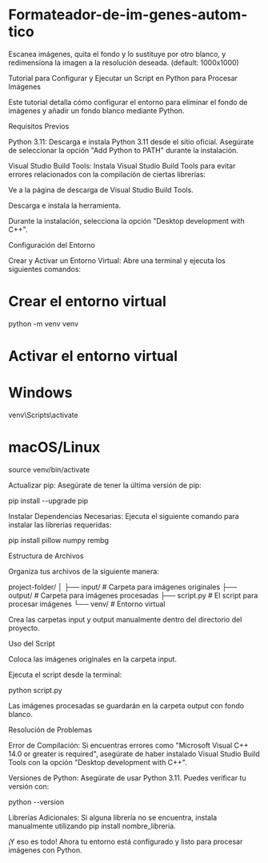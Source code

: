# Formateador-de-im-genes-autom-tico
Escanea imágenes, quita el fondo y lo sustituye por otro blanco, y redimensiona la imagen a la resolución deseada. (default: 1000x1000)


Tutorial para Configurar y Ejecutar un Script en Python para Procesar Imágenes

Este tutorial detalla cómo configurar el entorno para eliminar el fondo de imágenes y añadir un fondo blanco mediante Python.

Requisitos Previos

Python 3.11: Descarga e instala Python 3.11 desde el sitio oficial. Asegúrate de seleccionar la opción "Add Python to PATH" durante la instalación.

Visual Studio Build Tools: Instala Visual Studio Build Tools para evitar errores relacionados con la compilación de ciertas librerías:

Ve a la página de descarga de Visual Studio Build Tools.

Descarga e instala la herramienta.

Durante la instalación, selecciona la opción "Desktop development with C++".

Configuración del Entorno

Crear y Activar un Entorno Virtual: Abre una terminal y ejecuta los siguientes comandos:

# Crear el entorno virtual
python -m venv venv

# Activar el entorno virtual

# Windows
venv\Scripts\activate

# macOS/Linux
source venv/bin/activate

Actualizar pip: Asegúrate de tener la última versión de pip:

pip install --upgrade pip

Instalar Dependencias Necesarias: Ejecuta el siguiente comando para instalar las librerías requeridas:

pip install pillow numpy rembg

Estructura de Archivos

Organiza tus archivos de la siguiente manera:

project-folder/
│
├── input/              # Carpeta para imágenes originales
├── output/             # Carpeta para imágenes procesadas
├── script.py           # El script para procesar imágenes
└── venv/               # Entorno virtual

Crea las carpetas input y output manualmente dentro del directorio del proyecto.

Uso del Script

Coloca las imágenes originales en la carpeta input.

Ejecuta el script desde la terminal:

python script.py

Las imágenes procesadas se guardarán en la carpeta output con fondo blanco.

Resolución de Problemas

Error de Compilación: Si encuentras errores como "Microsoft Visual C++ 14.0 or greater is required", asegúrate de haber instalado Visual Studio Build Tools con la opción "Desktop development with C++".

Versiones de Python: Asegúrate de usar Python 3.11. Puedes verificar tu versión con:

python --version

Librerías Adicionales: Si alguna librería no se encuentra, instala manualmente utilizando pip install nombre_libreria.

¡Y eso es todo! Ahora tu entorno está configurado y listo para procesar imágenes con Python.
